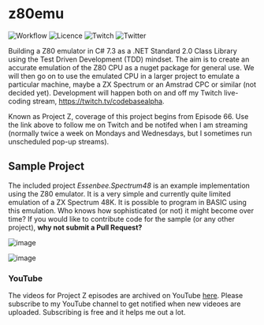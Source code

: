 # z80emu

![Workflow](https://github.com/essenbee/z80emu/workflows/.NET%20Core/badge.svg)
![Licence](https://img.shields.io/github/license/essenbee/z80emu)
![Twitch](https://img.shields.io/twitch/status/codebasealpha)
![Twitter](https://img.shields.io/twitter/follow/codebasealpha?label=Follow&style=social)

Building a Z80 emulator in C# 7.3 as a .NET Standard 2.0 Class Library using the Test Driven Development (TDD) mindset. The aim is to create an accurate emulation of the Z80 CPU as a nuget package for general use. We will then go on to use the emulated CPU in a larger project to emulate a particular machine, maybe a ZX Spectrum or an Amstrad CPC or similar (not decided yet). Development will happen both on and off my Twitch live-coding stream, https://twitch.tv/codebasealpha.

Known as Project Z, coverage of this project begins from Episode 66. Use the link above to follow me on Twitch and be notifed when I am streaming (normally twice a week on Mondays and Wednesdays, but I sometimes run unscheduled pop-up streams).

## Sample Project

The included project *Essenbee.Spectrum48* is an example implementation using the Z80 emulator. It is a very simple and currently quite limited emulation of a ZX Spectrum 48K. It is possible to program in BASIC using this emulation. Who knows how sophisticated (or not) it might become over time? If you would like to contribute code for the sample (or any other project), **why not submit a Pull Request?**

![image](https://user-images.githubusercontent.com/7979108/72829874-7fbba480-3c77-11ea-88ce-17c31865ad5c.png)

![image](https://user-images.githubusercontent.com/7979108/72908129-f9fa3080-3d2c-11ea-8b3e-2fde99422991.png)

### YouTube

The videos for Project Z episodes are archived on YouTube [here](https://www.youtube.com/channel/UCFFtfkaWjMb9UMDpPVnC1Sg). Please subscribe to my YouTube channel to get notified when new videoes are uploaded. Subscribing is free and it helps me out a lot.

